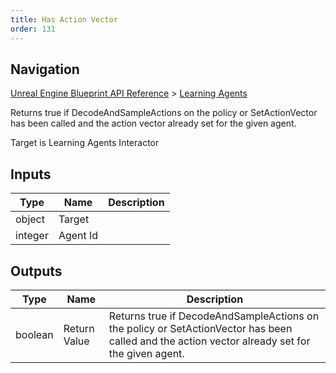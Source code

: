 ```yaml
---
title: Has Action Vector
order: 131
---
```

## Navigation

[Unreal Engine Blueprint API Reference](https://dev.epicgames.com/documentation/en-us/unreal-engine/BlueprintAPI) > [Learning Agents](https://dev.epicgames.com/documentation/en-us/unreal-engine/BlueprintAPI/LearningAgents)

Returns true if DecodeAndSampleActions on the policy or SetActionVector has been called and the action vector already set for the given agent.

Target is Learning Agents Interactor

## Inputs

| Type | Name | Description |
| --- | --- | --- |
| object | Target |  |
| integer | Agent Id |  |

## Outputs

| Type | Name | Description |
| --- | --- | --- |
| boolean | Return Value | Returns true if DecodeAndSampleActions on the policy or SetActionVector has been called and the action vector already set for the given agent. |
